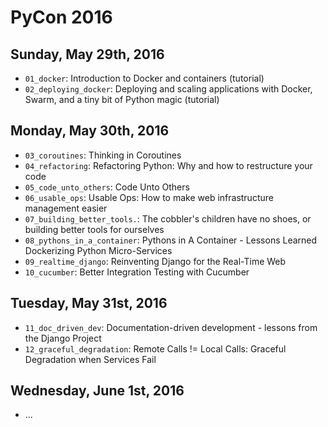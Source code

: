 PyCon 2016
==========

Sunday, May 29th, 2016
----------------------
* `01_docker`: Introduction to Docker and containers (tutorial)
* `02_deploying_docker`: Deploying and scaling applications with Docker, Swarm,
  and a tiny bit of Python magic (tutorial)

Monday, May 30th, 2016
----------------------
* `03_coroutines`: Thinking in Coroutines
* `04_refactoring`: Refactoring Python: Why and how to restructure your code
* `05_code_unto_others`: Code Unto Others
* `06_usable_ops`: Usable Ops: How to make web infrastructure management easier
* `07_building_better_tools.`: The cobbler's children have no shoes, or
  building better tools for ourselves
* `08_pythons_in_a_container`: Pythons in A Container - Lessons Learned
  Dockerizing Python Micro-Services
* `09_realtime_django`: Reinventing Django for the Real-Time Web
* `10_cucumber`: Better Integration Testing with Cucumber

Tuesday, May 31st, 2016
----------------------
* `11_doc_driven_dev`: Documentation-driven development - lessons from the
  Django Project
* `12_graceful_degradation`: Remote Calls != Local Calls: Graceful Degradation
  when Services Fail

Wednesday, June 1st, 2016
----------------------
* ...
